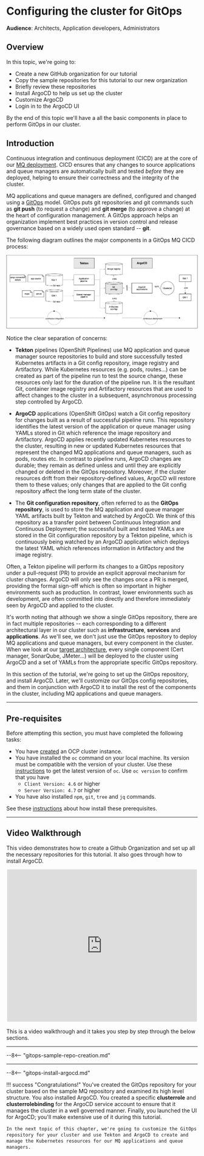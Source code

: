 # Configuring the cluster for GitOps

<!--- cSpell:ignore CICD qube cntk autoplay allowfullscreen clusterrole clusterrolebinding walkthrough Walkthrough webkitallowfullscreen msallowfullscreen -->

**Audience**: Architects, Application developers, Administrators

## Overview

In this topic, we're going to:

* Create a new GitHub organization for our tutorial
* Copy the sample repositories for this tutorial to our new organization
* Briefly review these repositories
* Install ArgoCD to help us set up the cluster
* Customize ArgoCD
* Login in to the ArgoCD UI

By the end of this topic we'll have a all the basic components in place to
perform GitOps in our cluster.

## Introduction

Continuous integration and continuous deployment (CICD) are at the core of our
[MQ deployment](../overview/architecture.md#target-architecture). CICD ensures
that any changes to source applications and queue managers are automatically
built and tested *before* they are deployed, helping to ensure their correctness
and the integrity of the cluster.

MQ applications and queue managers are defined, configured and changed using a
[GitOps](https://www.openshift.com/blog/introduction-to-gitops-with-openshift)
model. GitOps puts git repositories and git commands such as **git push** (to
request a change) and **git merge** (to approve a change) at the heart of
configuration management. A GitOps approach helps an organization implement
best practices in version control and release governance based on a widely used
open standard -- **git**.

The following diagram outlines the major components in a GitOps MQ CICD process:

![cicd-overview](./images/mq-cicd1.png)

Notice the clear separation of concerns:

* **Tekton** pipelines (OpenShift Pipelines) use MQ application and queue
  manager source repositories to build and store successfully tested Kubernetes
  artifacts in a Git config repository, image registry and Artifactory. While
  Kubernetes resources (e.g. pods, routes...) can be created as part of the
  pipeline run to test the source change, these resources only last for the
  duration of the pipeline run. It is the resultant Git, container image
  registry and Artifactory resources that are used to affect changes to the
  cluster in a subsequent, asynchronous processing step controlled by ArgoCD.


* **ArgoCD** applications (OpenShift GitOps) watch a Git config repository for
  changes built as a result of successful pipeline runs. This repository
  identifies the latest version of the application or queue manager using YAMLs
  stored in Git which reference the image repository and Artifactory. ArgoCD
  applies recently updated Kubernetes resources to the cluster, resulting in new
  or updated Kubernetes resources that represent the changed MQ applications and
  queue managers, such as pods, routes etc. In contrast to pipeline runs, ArgoCD
  changes are durable; they remain as defined unless and until they are
  explicitly changed or deleted in the GitOps repository. Moreover, if the
  cluster resources drift from their repository-defined values, ArgoCD will
  restore them to these values; only changes that are applied to the Git
  config repository affect the long term state of the cluster.

* The **Git configuration repository**, often referred to as the **GitOps
  repository**, is used to store the MQ application and queue manager YAML
  artifacts built by Tekton and watched by ArgoCD. We think of this repository
  as a transfer point between Continuous Integration and Continuous Deployment;
  the successful built and tested YAMLs are stored in the Git configuration
  repository by a Tekton pipeline, which is continuously being watched by an
  ArgoCD application which deploys the latest YAML which references information
  in Artifactory and the image registry.

Often, a Tekton pipeline will perform its changes to a GitOps repository under a
pull-request (PR) to provide an explicit approval mechanism for cluster changes.
ArgoCD will only see the changes once a PR is merged, providing the formal
sign-off which is often so important in higher environments such as production.
In contrast, lower environments such as development, are often committed into
directly and therefore immediately seen by ArgoCD and applied to the cluster.

It's worth noting that although we show a single GitOps repository, there are in
fact multiple repositories -- each corresponding to a different architectural
layer in our cluster such as **infrastructure**, **services** and
**applications**. As we'll see, we don't just use the GitOps repository to
deploy MQ applications and queue managers, but every component in the cluster.
When we look at our [target
architecture](../../overview/architecture/#architecture-overview-diagram), every
single component (Cert manager, SonarQube, JMeter...) will be deployed to the
cluster using ArgoCD and a set of YAMLs from the appropriate specific GitOps
repository.

In this section of the tutorial, we're going to set up the GitOps repository,
and install ArgoCD. Later, we'll customize our GitOps config repositories, and
them in conjunction with ArgoCD it to install the rest of the components in the
cluster, including MQ applications and queue managers.

---

## Pre-requisites

Before attempting this section, you must have completed the following tasks:

- You have [created](../../cluster-create/ibm-setup/) an OCP cluster instance.
- You have installed the `oc` command on your local machine. Its version must be
  compatible with the version of your cluster. Use these
  [instructions](https://docs.openshift.com/container-platform/4.7/cli_reference/openshift_cli/getting-started-cli.html)
  to get the latest version of `oc`. Use `oc version` to confirm that you have
    - `Client Version: 4.6` or higher
    - `Server Version: 4.7` or higher
- You have also installed `npm`, `git`, `tree` and `jq` commands.

See these [instructions](/references/prerequisites/instructions) about how install these
prerequisites.


---

## Video Walkthrough

This video demonstrates how to create a Github Organization and set up all the
necessary repositories for this tutorial. It also goes through how to install
ArgoCD.

<div align="center"><iframe src="https://ibm.ent.box.com/embed/s/u5dapz99ju6vihfjf6zrjkx33qwxd4hy?sortColumn=date&view=list" width="500" height="400" frameborder="0" allowfullscreen webkitallowfullscreen msallowfullscreen></iframe></iframe></div>

This is a video walkthrough and it takes you step by step through the below
sections.

---

--8<-- "gitops-sample-repo-creation.md"

---

--8<-- "gitops-install-argocd.md"

!!! success "Congratulations!" 
    You've created the GitOps repository for your cluster based on the sample MQ repository and examined its high level structure. You also installed ArgoCD. You created a specific **clusterrole** and **clusterrolebinding** for the ArgoCD service account to ensure that it manages the cluster in a well governed manner. Finally, you launched the UI for ArgoCD; you'll make extensive use of it during this tutorial.
    
    In the next topic of this chapter, we're going to customize the GitOps repository for your cluster and use Tekton and ArgoCD to create and manage the Kubernetes resources for our MQ applications and queue managers.
